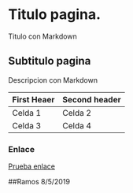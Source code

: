 # Titulo pagina.

Titulo con Markdown

## Subtitulo pagina

Descripcion con Markdown

First Heaer | Second header
------------|--------------
Celda 1| Celda 2
Celda 3|Celda 4

### Enlace
[Prueba enlace](https://www.google.com)

##Ramos
8/5/2019

